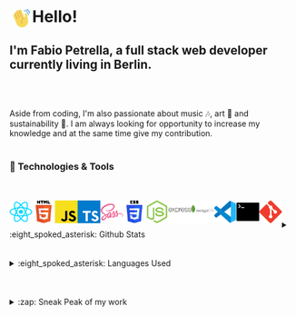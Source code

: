# Hello! <img align="left" alt="waving" width="40px" src="./img/waving-hi.gif" />

## I'm Fabio Petrella, a full stack web developer currently living in Berlin.

<br />
<br />

Aside from coding, I'm also passionate about music 🎶, art 🎨 and sustainability 🌳.
I am always looking for opportunity to increase my knowledge and at the same time give my contribution.
<br />
<br />

### 🔧 Technologies & Tools

<br />
<br />
<img align="left" alt="React" width="40px" src="./img/react.png" />
<img align="left" alt="HTML5" width="40px" src="./img/html.png" />
<img align="left" alt="JavaScript" width="40px" src="./img/javascript.png" />
<img align="left" alt="TypeScript" width="40px" src="./img/typescript.png" />
<img align="left" alt="Sass" width="40px" src="./img/sass.png" />
<img align="left" alt="CSS3" width="40px" src="./img/css.png" />
<img align="left" alt="Node.js" width="40px" src="./img/nodejs.png" />
<img align="left" alt="Express" width="40px" src="./img/express.png" />
<img align="left" alt="MongoDB" width="40px" src="./img/mongodb.png" />
<img align="left" alt="Visual Studio Code" width="40px" src="./img/vscode.png" />
<img align="left" alt="Terminal" width="40px" src="./img/terminal.png" />
<img align="left" alt="Git" width="40px" src="./img/git.png" />
</details>
<br />
<br />

<details>
  <summary>:eight_spoked_asterisk: Github Stats</summary>
  <br />
  <img src="https://github-readme-stats.vercel.app/api?username=fbphc&&show_icons=true&title_color=222222&icon_color=03A87C&text_color=333333&bg_color=ffffff">
</details>
<br />

<br />
<details>
  <summary>:eight_spoked_asterisk: Languages Used</summary>
  <br />
  <img src="https://github-readme-stats.vercel.app/api/top-langs/?username=fbphc&layout=compact&bg_color=ffffff&text_color=333333">
</details>
<br />
<br />

<!-- <details>
  <summary>:eight_spoked_asterisk: Some of my Projects</summary>
    <br />
    EV-connection
        <img align="left" alt="evConnection" width="200px" src="./img/vscode.png" />
    <br />
    SightSpot
    <img align="left" alt="SightSpot" width="200px" src="./img/terminal.png" />
    <br />
    Excuse Gen v1
    <img align="left" alt="Excuse Gen v1" width="200px" src="./img/git.png" />
  
</details> -->

<br />
<details>
  <summary>:zap: Sneak Peak of my work</summary>
  <br />

  EV-Connection             |  SightSpot             |  Excuse_Generator
:-------------------------:|:-------------------------:
![EV-Connection](./img/06evcon.gif)  |  ![SightSpot](../img/02sight.gif) |  ![SightSpot](./img/07exgen.gif)
</details>